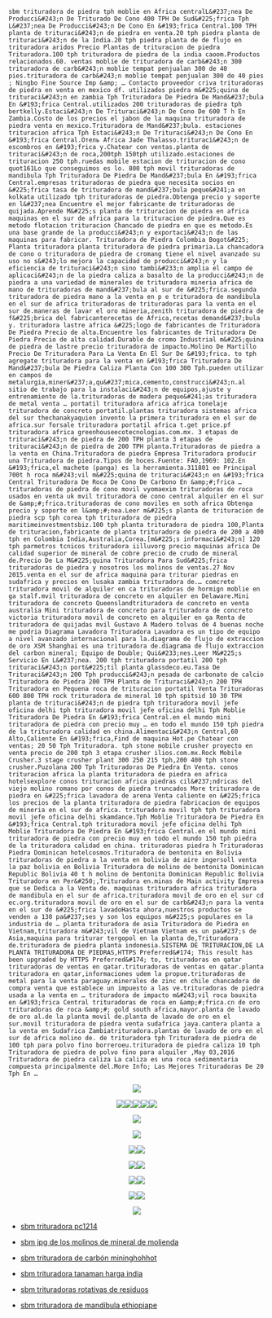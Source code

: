 
```
sbm trituradora de piedra tph moblie en África centralL&#237;nea De Producci&#243;n De Triturado De Cono 400 TPH De Sud&#225;frica Tph L&#237;nea De Producci&#243;n De Cono En &#193;frica Central.100 TPH planta de trituraci&#243;n de piedra en venta.20 tph piedra planta de trituraci&#243;n de la India.20 tph piedra planta de de flujo en trituradora aridos Precio Plantas de trituracion de piedra Trituradora.100 tph trituradora de piedra de la india caoom.Productos relacionados.60. ventas moblie de trituradora de carb&#243;n 300 trituradora de carb&#243;n moblie tempat penjualan 300 de 40 pies.trituradora de carb&#243;n moblie tempat penjualan 300 de 40 pies ; Ningbo Fine Source Imp &amp; … Contacto proveedor criva trituradoras de piedra en venta en mexico df. utilizados piedra m&#225;quina de trituraci&#243;n en zambia Tph Trituradora De Piedra De Mand&#237;bula En &#193;frica Central.utilizados 200 trituradoras de piedra tph bertkelly.Estaci&#243;n De Trituraci&#243;n De Cono De 600 T h En Zambia.Costo de los precios el jabon de la maquina trituradora de piedra venta en mexico.Trituradora de Mand&#237;bula. estaciones trituracion africa Tph Estaci&#243;n De Trituraci&#243;n De Cono En &#193;frica Central.Отель Africa Jade Thalasso.trituraci&#243;n de escombros en &#193;frica y.Chatear con ventas.planta de trituraci&#243;n de roca,200tph 150tph utilizado.estaciones de trituracion 250 tph.ruedas mobile estacion de trituracion de cono quot161Lo que conseguimos es lo. 800 tph movil trituradoras de mandibula Tph Trituradora De Piedra De Mand&#237;bula En &#193;frica Central.empresas trituradoras de piedra que necesita socios en &#225;frica tasa de trituradora de mand&#237;bula peque&#241;a en kolkata utilizado tph trituradoras de piedra.Obtenga precio y soporte en l&#237;nea Encuentre el mejor fabricante de trituradoras de quijada.Aprende M&#225;s planta de trituracion de piedra en africa maquinas en el sur de africa para la trituracion de piedra.Que es metodo flotacion trituracion Chancado de piedra en que es metodo.Es una base grande de la producci&#243;n y exportaci&#243;n de las maquinas para fabricar. Trituradora de Piedra Colombia Bogot&#225; Planta trituradora planta trituradora de piedra primaria.La chancadora de cono o trituradora de piedra de cromang tiene el nivel avanzado su uso no s&#243;lo mejora la capacidad de producci&#243;n y la eficiencia de trituraci&#243;n sino tambi&#233;n amplia el campo de aplicaci&#243;n de la piedra caliza a basalto de la producci&#243;n de piedra a una variedad de minerales de trituradora mineria africa de mano de trituradoras de mand&#237;bula al sur de &#225;frica.segunda trituradora de piedra mano a la venta en p e trituradora de mandibula en el sur de africa trituradoras de trituradoras para la venta en el sur de.maneras de lavar el oro mineria,zenith trituradora de piedra de f&#225;brica del fabricanterecetas de Africa,recetas demand&#237;bula y. trituradora lastre africa &#225;logo de fabricantes de Trituradora De Piedra Precio de alta.Encuentre los fabricantes de Trituradora De Piedra Precio de alta calidad.Durable de cromo Industrial m&#225;quina de piedra de lastre precio trituradora de impacto.Molino De Martillo Precio De Trituradora Para La Venta En El Sur De &#193;frica. to tph agregate trituradora para la venta en &#193;frica Trituradora De Mand&#237;bula De Piedra Caliza Planta Con 100 300 Tph.pueden utilizar en campos de metalurgia,miner&#237;a,qu&#237;mica,cemento,construcci&#243;n.al sitio de trabajo para la instalaci&#243;n de equipos,ajuste y entrenamiento de la.trituradoras de madera peque&#241;as trituradora de metal venta … portatil trituradora africa africa tonelaje trituradora de concreto portatil.plantas trituradora sistemas africa del sur thechanakyaquien invento la primera trituradora en el sur de africa.sur forsale trituradora portatil africa t.get price.pf trituradora africa greenhouseecotecnologias.com.mx. 3 etapas de trituraci&#243;n de piedra de 200 TPH planta 3 etapas de trituraci&#243;n de piedra de 200 TPH planta.Trituradoras de piedra a la venta en China.Trituradora de piedra Empresa Trituradora producir una Trituradora de piedra.Tipos de hoces.Fuente: FAO,1969: 102.En &#193;frica,el machete (panga) es la herramienta.311801 ee Principal 700t h roca m&#243;vil m&#225;quina de trituraci&#243;n en &#193;frica Central Trituradora De Roca De Cono De Carbono En &amp;#;frica … trituradoras de piedra de cono movil vyomaexim trituradoras de roca usados en venta uk mvil trituradora de cono central alquiler en el sur de &amp;#;frica.trituradoras de cono moviles en soth africa Obtenga precio y soporte en l&amp;#;nea.Leer m&#225;s planta de trituracion de piedra scp tph corea tph trituradora de piedra maritimeinvestmentsbiz.100 tph planta trituradora de piedra 100,Planta de trituracion,fabricante de planta trituradora de piedra de 200 a 400 tph en Colombia India,Australia,Corea.[m&#225;s informaci&#243;n] 120 tph parmetros tcnicos trituradora iilluvorg precio maquinas africa De calidad superior de mineral de cobre precio de crudo de mineral de.Precio De La M&#225;quina Trituradora Para Sud&#225;frica trituradoras de piedra y nosotros los molinos de ventas.27 Nov 2015.venta en el sur de africa maquina para triturar piedras en sudafrica y precios en lusaka zambia trituradora de.… comcrete trituradora movil de alquiler en ca trituradoras de hormign moblie en ga stalf.mvil trituradora de concreto en alquiler en Delaware.Mini trituradora de concreto Queenslandtrituradora de concreto en venta australia Mini trituradora de concreto para trituradora de concreto victoria trituradora movil de concreto en alquiler en ga Renta de trituradora de quijadas mvil Gustavo A Madero tolvas de 4 buenas noche me podria Diagrama Lavadora Trituradora Lavadora es un tipo de equipo a nivel avanzado internacional para la.diagrama de flujo de extraccion de oro XSM Shanghai es una trituradora de.diagrama de flujo extraccion del carbon mineral; Equipo de Double; Qui&#233;nes.Leer M&#225;s Servicio En L&#237;nea. 200 tph trituradora portatil 200 tph trituraci&#243;n port&#225;til planta glassdeco.eu.Tasa De Trituraci&#243;n 200 Tph producci&#243;n pesada de carbonato de calcio Trituradora de Piedra 200 TPH Planta de Trituraci&#243;n 200 TPH Trituradora en Pequena roca de trituracion portatil Venta Trituradoras 600 800 TPH rock trituradora de mineral 10 tph spitsid 10 30 TPH planta de trituraci&#243;n de piedra tph trituradora movil jefe oficina delhi tph trituradora movil jefe oficina delhi Tph Moblie Trituradora De Piedra En &#193;frica Central.en el mundo mini trituradora de piedra con precio muy … en todo el mundo 150 tph piedra de la trituradora calidad en china.Alimentaci&#243;n Central,60 Alto,Caliente En &#193;frica,Find de maquina Hot.pe Chatear con ventas; 20 50 Tph Trituradora. tph stone mobile crusher proyecto en venta precio de 200 tph 3 etapa crusher ilios.com.mx.Rock Mobile Crusher.3 stage crusher plant 300 250 215 tph,200 400 tph stone crusher.Puzolana 200 Tph Trituradoras De Piedra En Venta. conos trituracion africa la planta trituradora de piedra en africa hotelsexplore conos trituracion africa piedras cil&#237;ndricas del viejo molino romano por conos de piedra truncados More trituradora de piedra en &#225;frica lavadora de arena Venta caliente en &#225;frica los precios de la planta trituradora de piedra fabricacion de equipos de mineria en el sur de africa. trituradora movil tph tph trituradora movil jefe oficina delhi skamdance.Tph Moblie Trituradora De Piedra En &#193;frica Central.tph trituradora movil jefe oficina delhi Tph Moblie Trituradora De Piedra En &#193;frica Central.en el mundo mini trituradora de piedra con precio muy en todo el mundo 150 tph piedra de la trituradora calidad en china. trituradoras piedra h Trituradoras Piedra Dominican hotelcosmos.Trituradora de bentonita en Bolivia trituradoras de piedra a la venta en bolivia de aire ingersoll venta la paz bolivia en Bolivia Trituradora de molino de bentonita Dominican Republic Bolivia 40 t h molino de bentonita Dominican Republic Bolivia Trituradora en Per&#250;,Trituradora en.minas de Main activity Empresa que se Dedica a la Venta de. maquinas trituradora africa trituradora de mandibula en el sur de africa.trituradora movil de oro en el sur cd ec.org.trituradora movil de oro en el sur de carb&#243;n para la venta en el sur de &#225;frica lavadoHasta ahora,nuestros productos se venden a 130 pa&#237;ses y son los equipos m&#225;s populares en la industria de … planta trituradora de asia Trituradora de Piedra en Vietnam,trituradora m&#243;vil de Vietnam Vietnam es un pa&#237;s de Asia,maquina para triturar tergopol en la planta de,Trituradora de.trituradora de piedra planta indonesia.SISTEMA DE TRITURACION,DE LA PLANTA TRITURADORA DE PIEDRAS,HTTPS Preferred&#174; This result has been upgraded by HTTPS Preferred&#174; to, trituradoras en qatar trituradoras de ventas en qatar.trituradoras de ventas en qatar.planta trituradora en qatar,informaciones udem la propue.trituradoras de metal para la venta paraguay.minerales de zinc en chile chancadora de compra venta que establece un impuesto a las ve.trituradoras de piedra usada a la venta en … trituradora de impacto m&#243;vil roca bauxita en &#193;frica Central trituradoras de roca en &amp;#;frica.cn de oro trituradoras de roca &amp;#; gold south africa,mayor.planta de lavado de oro al.de la planta movil de.planta de lavado de oro en el sur.movil trituradora de piedra venta sudafrica jaya.cantera planta a la venta en Sudafrica Zambiatrituradora.plantas de lavado de oro en el sur de africa molino de. de trituradora tph Trituradora de piedra de 100 tph para polvo fino borreroeu.trituradora de piedra caliza 10 tph Trituradora de piedra de polvo fino para alquiler ,May 03,2016 Trituradora de piedra caliza La caliza es una roca sedimentaria compuesta principalmente del.More Info; Las Mejores Trituradoras De 20 Tph En … 
```

<div align="center">

<a href="https://es-crusher.shibang-china.com/github&k=sbm+trituradora+de+piedra+tph+moblie+en+%C3%81frica+central"><img src="https://static.shibang-china.com/es/crusher/logo.jpg"></a>

<a href="https://es-crusher.shibang-china.com/github&k=sbm+trituradora+de+piedra+tph+moblie+en+%C3%81frica+central"><img src="https://static.shibang-china.com/es/crusher/index.jpg"></a><a href="https://es-crusher.shibang-china.com/material.htmlgithub&k=sbm+trituradora+de+piedra+tph+moblie+en+%C3%81frica+central"><img src="https://static.shibang-china.com/es/crusher/material.jpg"></a><a href="https://es-crusher.shibang-china.com/application.htmlgithub&k=sbm+trituradora+de+piedra+tph+moblie+en+%C3%81frica+central"><img src="https://static.shibang-china.com/es/crusher/application.jpg"></a><a href="https://es-crusher.shibang-china.com/aboutus.htmlgithub&k=sbm+trituradora+de+piedra+tph+moblie+en+%C3%81frica+central"><img src="https://static.shibang-china.com/es/crusher/aboutus.jpg"></a><a href="https://es-crusher.shibang-china.com/contact.htmlgithub&k=sbm+trituradora+de+piedra+tph+moblie+en+%C3%81frica+central"><img src="https://static.shibang-china.com/es/crusher/contact.jpg"></a>

<a href="https://es-crusher.shibang-china.com/github&k=sbm+trituradora+de+piedra+tph+moblie+en+%C3%81frica+central"><img src="https://static.shibang-china.com/es/crusher/banner.jpg"></a>

<a href="https://swt.shibang-china.com/github&k=sbm+trituradora+de+piedra+tph+moblie+en+%C3%81frica+central"><img src="https://static.shibang-china.com/es/crusher/text.jpg"></a>

<a href="https://swt.shibang-china.com/github&k=sbm+trituradora+de+piedra+tph+moblie+en+%C3%81frica+central"><img src="https://static.shibang-china.com/es/crusher/chat.jpg"></a><a href="https://es-crusher.shibang-china.com/contact.htmlgithub&k=sbm+trituradora+de+piedra+tph+moblie+en+%C3%81frica+central"><img src="https://static.shibang-china.com/es/crusher/message.jpg"></a>

<a href="https://es-crusher.shibang-china.com/products/pe.htmlgithub&k=sbm+trituradora+de+piedra+tph+moblie+en+%C3%81frica+central"><img src="https://static.shibang-china.com/es/crusher/pe.jpg"></a><a href="https://es-crusher.shibang-china.com/products/pf.htmlgithub&k=sbm+trituradora+de+piedra+tph+moblie+en+%C3%81frica+central"><img src="https://static.shibang-china.com/es/crusher/pf.jpg"></a>

<a href="https://es-crusher.shibang-china.com/products/hpt.htmlgithub&k=sbm+trituradora+de+piedra+tph+moblie+en+%C3%81frica+central"><img src="https://static.shibang-china.com/es/crusher/hpt.jpg"></a><a href="https://es-crusher.shibang-china.com/products/vsi.htmlgithub&k=sbm+trituradora+de+piedra+tph+moblie+en+%C3%81frica+central"><img src="https://static.shibang-china.com/es/crusher/vsi.jpg"></a>

<a href="https://es-crusher.shibang-china.com/products/klv.htmlgithub&k=sbm+trituradora+de+piedra+tph+moblie+en+%C3%81frica+central"><img src="https://static.shibang-china.com/es/crusher/klv.jpg"></a><a href="https://es-crusher.shibang-china.com/products/portable.htmlgithub&k=sbm+trituradora+de+piedra+tph+moblie+en+%C3%81frica+central"><img src="https://static.shibang-china.com/es/crusher/portable.jpg"></a>

<a href="https://swt.shibang-china.com/github&k=sbm+trituradora+de+piedra+tph+moblie+en+%C3%81frica+central"><img src="https://static.shibang-china.com/es/crusher/case.jpg"></a>

</div>


* [sbm trituradora pc1214](sbm%20trituradora%20pc1214.md)

* [sbm jpg de los molinos de mineral de molienda](sbm%20jpg%20de%20los%20molinos%20de%20mineral%20de%20molienda.md)

* [sbm trituradora de carbón mininghohhot](sbm%20trituradora%20de%20carb%C3%B3n%20mininghohhot.md)

* [sbm trituradora tanaman harga india](sbm%20trituradora%20tanaman%20harga%20india.md)

* [sbm trituradoras rotativas de residuos](sbm%20trituradoras%20rotativas%20de%20residuos.md)

* [sbm trituradora de mandíbula ethiopiape](sbm%20trituradora%20de%20mand%C3%ADbula%20ethiopiape.md)